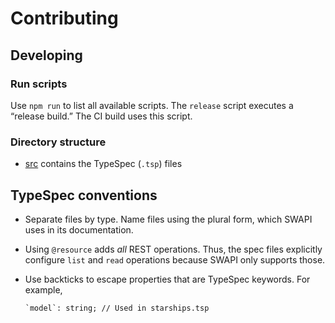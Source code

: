 # Contributing

## Developing

### Run scripts

Use `npm run` to list all available scripts. The `release` script executes a
“release build.” The CI build uses this script.

### Directory structure

- [src](./src) contains the TypeSpec (`.tsp`) files

## TypeSpec conventions

- Separate files by type. Name files using the plural form, which SWAPI uses
  in its documentation.

- Using `@resource` adds _all_ REST operations. Thus, the spec files explicitly
  configure `list` and `read` operations because SWAPI only supports those.

- Use backticks to escape properties that are TypeSpec keywords. For example,
  ```typespec
  `model`: string; // Used in starships.tsp
  ```
